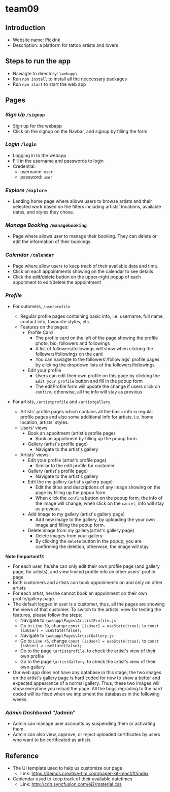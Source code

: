 # team09

## Introduction
  - Website name: PickInk 
  - Description: a platform for tattoo artists and lovers

## Steps to run the app
  - Naviagte to directory: `\webapp\`
  - Run `npm install` to install all the neccessary packages
  - Run `npm start` to start the web app

## Pages

### *Sign Up* `/signup`
  - Sign up for the webapp
  - Click on the signup on the Navbar, and signup by filling the form

### *Login* `/login`
  - Logging in to the webapp
  - Fill in the username and passwords to login
  - Credential:
    - username: `user`
    - password: `user` 

### *Explore* `/explore`
- Landing home page where allows users to browse artists and their selected work based on the filters including artists' locations, available dates, and styles they chose. 

### *Manage Booking* `/managebooking`
- Page where allows user to manage their booking. They can delete or edit the information of their bookings.

### *Calendar* `/calendar`
- Page where allow users to keep track of their available data and time.
- Click on each appointments showing on the calendar to see details
- Click the edit/delete button on the upper-right popup of each appoitment to edit/delete the appointment

### *Profile*  
  - For cutomers, `/userprofile`
    - Regular profile pages containing basic info, i.e. username, full name, contact info, favourite styles, etc.. 
    - Features on the pages:
      - Profile Card
        - The profile card on the left of the page showing the profile photo, bio, followers and followings
        - A list of followers/followings will show when clicking the followers/followings on the card
        - You can naviagte to the followers'/followings' profile pages by clicking the dropdown lists of the followers/followings
      - Edit your profile
        - Users can edit their own profile on this page by clicking the `Edit your profile` button and fill in the popup form
        - The editProfile form will update the change if users click on `comfirm`, otherwise, all the info will stay as previous
      
  - For artists, `/artistprofile` and `/artistgallery`
    - Artists' profile pages which contains all the basic info in regular profile pages and also some additional info for artists, i.e. home location, artists' styles.
    - Users' views:
      - Book an appoitment (artist's profile page)
        - Book an appoitment by filling up the popup form.
      - Gallery (artist's profile page)
        - Navigate to the artist's gallery
    - Artists' views:
      - Edit your profile (artist's profile page)
        - Similar to the edit profile for customer
      - Gallery (artist's profile page)
        - Navigate to the artist's gallery
      - Edit the my gallery (artist's gallery page)
        - Edit the titles and descriptions of any image showing on the page by filling up the popup form
        - When click the `confirm` button on the popup form, the info of the image will change; when click on the `cancel`, info will stay as previous
      - Add image to my gallery (artist's gallery page)
        - Add new image to the gallery, by uploading the your own image and filling the popup form.
      - Delete image from my gallery(artist's gallery page)
        - Delete images from your gallery
        - By clicking the `delete` button in the popup, you are confirming the deletion, otherwise, the image will stay. 
  
  **Note (Important!):** 
  - For each user, he/she can only edit their own profile page (and gallery page, for artists), and view limited profile info on other users' profile page. 
  - Both customers and artists can book appoinments on and only on other artists
  - For each artist, he/she cannot book an appoinment on their own profile/gallery page. 
  - The default logged in user is a customer, thus, all the pages are showing the views of that customer. To switch to the artists' view for testing the features, please follow the steps:
    - Navigate to `\webapp\Pages\AritistProfile.js`
    - Go to `Line 39`, change `const [isUser] = useState(true);` to `const [isUser] = useState(false);`
    - Navigate to `\webapp\Pages\ArtistGallery.js`
    - Go to `Line 45`, change `const [isUser] = useState(true);` to `const [isUser] = useState(false);`
    - Go to the page `\artistprofile`, to check the artist's view of their own profile
    - Go to the page `\artistGallery`, to check the artist's view of their own gallery
  - Our web app does not have any database in this stage, the two images on the artist's gallery page is hard coded for now to show a better and expected appearance of a normal gallery. Thus, these two images will show everytime you reload the page. All the bugs regrading to the hard coded will be fixed when we implement the databases in the following weeks. 

### *Admin Dashboard* "/admin"
- Admin can manage user accounts by suspending them or activating them.
- Admin can also view, approve, or reject uploaded certificates by users who want to be certificated as artists.

## Reference
- The UI template used to help us customize our page
  - Link: https://demos.creative-tim.com/paper-kit-react/#/index
- Canlendar used to keep track of their available datetimes
  - Link: http://cdn.syncfusion.com/ej2/material.css
